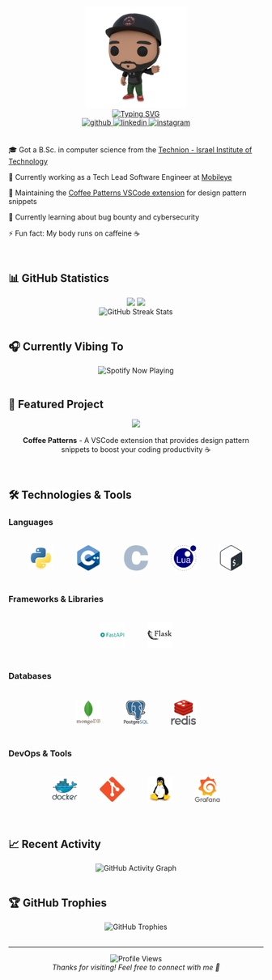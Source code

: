 <div align="center">
    <img src="https://github.com/shahafashash/shahafashash/blob/main/images/p1.png" alt="MePop" height="200">
</div>

<div align="center" class="row">
    <a href="https://git.io/typing-svg">
        <img src="https://readme-typing-svg.demolab.com?font=Montserrat&weight=500&size=32&duration=4000&pause=1000&color=F0A41C&vCenter=true&width=750&height=70&lines=Hi!+My+name+is+Shahaf+Ashash;Tech+Lead+at+Mobileye;Building+awesome+software+solutions" alt="Typing SVG" />
    </a>
</div>

<div align="center">
    <a href="https://github.com/shahafashash" target="_blank">
        <img src=https://img.shields.io/badge/github-%2324292e.svg?&style=for-the-badge&logo=github&logoColor=white alt=github style="margin-bottom: 5px;" />
    </a>
    <a href="https://linkedin.com/in/shahafashash" target="_blank">
        <img src=https://img.shields.io/badge/linkedin-%231E77B5.svg?&style=for-the-badge&logo=linkedin&logoColor=white alt=linkedin style="margin-bottom: 5px;" />
    </a>
    <a href="https://instagram.com/shahafashash" target="_blank">
        <img src=https://img.shields.io/badge/instagram-%23000000.svg?&style=for-the-badge&logo=instagram&logoColor=white alt=instagram style="margin-bottom: 5px;" />
    </a>
</div>

<br/>
<div align="left">
    <p>🎓 Got a B.Sc. in computer science from the <a href="https://www.technion.ac.il/en/home-2/">Technion - Israel Institute of Technology</a></p>
    <p>💼 Currently working as a Tech Lead Software Engineer at <a href="https://www.mobileye.com/">Mobileye</a></p>
    <p>🚀 Maintaining the <a href="https://github.com/shahafashash/coffee-patterns">Coffee Patterns VSCode extension</a> for design pattern snippets</p>
    <p>🌱 Currently learning about bug bounty and cybersecurity</p>
    <p>⚡ Fun fact: My body runs on caffeine ☕</p>
</div>
<br/>

## 📊 GitHub Statistics

<div align="center">
    <img height="180em" src="https://github-readme-stats.vercel.app/api?username=shahafashash&show_icons=true&theme=default&include_all_commits=true&count_private=true&hide_border=true&title_color=F0A41C&icon_color=F0A41C&text_color=333"/>
    <img height="180em" src="https://github-readme-stats.vercel.app/api/top-langs/?username=shahafashash&layout=compact&langs_count=8&theme=default&hide_border=true&title_color=F0A41C&text_color=333"/>
</div>

<div align="center">
    <img src="https://github-readme-streak-stats.herokuapp.com/?user=shahafashash&theme=default&hide_border=true&stroke=F0A41C&ring=F0A41C&fire=F0A41C&currStreakLabel=F0A41C" alt="GitHub Streak Stats"/>
</div>

<br/>

## :headphones: Currently Vibing To

<div align="center">
    <img src="https://spotify-github-profile.kittinanx.com/api/view?uid=shahafashash19&cover_image=true&theme=default&show_offline=false&interchange=false&bar_color=F0A41C&bar_color_cover=false" alt="Spotify Now Playing" />
</div>

<br/>

## 🚀 Featured Project

<div align="center">
    <a href="https://github.com/shahafashash/coffee-patterns">
        <img src="https://github-readme-stats.vercel.app/api/pin/?username=shahafashash&repo=coffee-patterns&theme=default&hide_border=true&title_color=F0A41C&icon_color=F0A41C&text_color=333" />
    </a>
</div>

<div align="center">
    <p><strong>Coffee Patterns</strong> - A VSCode extension that provides design pattern snippets to boost your coding productivity ☕</p>
</div>

<br/>

## :hammer_and_wrench: Technologies & Tools

### Languages
<div align="center">
    <img style="margin: 20px" src="https://github.com/devicons/devicon/blob/master/icons/python/python-original.svg" alt="Python" height="50" />
    <img style="margin: 20px" src="https://github.com/devicons/devicon/blob/master/icons/cplusplus/cplusplus-original.svg" alt="C++" height="50" />
    <img style="margin: 20px" src="https://github.com/devicons/devicon/blob/master/icons/c/c-original.svg" alt="C" height="50" />
    <img style="margin: 20px" src="https://github.com/devicons/devicon/blob/master/icons/lua/lua-original.svg" alt="Lua" height="50" />
    <img style="margin: 20px" src="https://github.com/devicons/devicon/blob/master/icons/bash/bash-original.svg" alt="Bash" height="50" />
</div>

### Frameworks & Libraries
<div align="center">
    <img style="margin: 20px" src="https://github.com/devicons/devicon/blob/master/icons/fastapi/fastapi-original-wordmark.svg" alt="FastAPI" height="50" />
    <img style="margin: 20px" src="https://github.com/devicons/devicon/blob/master/icons/flask/flask-original-wordmark.svg" alt="Flask" height="50" />
</div>

### Databases
<div align="center">
    <img style="margin: 20px" src="https://github.com/devicons/devicon/blob/master/icons/mongodb/mongodb-original-wordmark.svg" alt="MongoDB" height="50" />
    <img style="margin: 20px" src="https://github.com/devicons/devicon/blob/master/icons/postgresql/postgresql-original-wordmark.svg" alt="PostgreSQL" height="50" />
    <img style="margin: 20px" src="https://github.com/devicons/devicon/blob/master/icons/redis/redis-original-wordmark.svg" alt="Redis" height="50" />
</div>

### DevOps & Tools
<div align="center">
    <img style="margin: 20px" src="https://github.com/devicons/devicon/blob/master/icons/docker/docker-original-wordmark.svg" alt="Docker" height="50" />
    <img style="margin: 20px" src="https://github.com/devicons/devicon/blob/master/icons/git/git-plain.svg" alt="Git" height="50" />
    <img style="margin: 20px" src="https://github.com/devicons/devicon/blob/master/icons/linux/linux-original.svg" alt="Linux" height="50" />
    <img style="margin: 20px" src="https://github.com/devicons/devicon/blob/master/icons/grafana/grafana-original-wordmark.svg" alt="Grafana" height="50" />
</div>

<br/>

## 📈 Recent Activity

<div align="center">
    <img src="https://github-readme-activity-graph.vercel.app/graph?username=shahafashash&color=F0A41C&line=F0A41C&point=F0A41C&area=true&hide_border=true" alt="GitHub Activity Graph"/>
</div>

<!--START_SECTION:activity-->
<!--END_SECTION:activity-->

<br/>

## 🏆 GitHub Trophies

<div align="center">
    <img src="https://github-profile-trophy.vercel.app/?username=shahafashash&theme=flat&no-frame=true&no-bg=true&margin-w=4&row=1&column=6" alt="GitHub Trophies"/>
</div>

<br/>

---

<div align="center">
    <img src="https://komarev.com/ghpvc/?username=shahafashash&label=Profile%20views&color=F0A41C&style=flat" alt="Profile Views" />
    <br/>
    <i>Thanks for visiting! Feel free to connect with me 🚀</i>
</div>

<br/>



